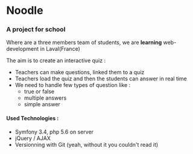 
#  Noodle 

### A project for school 

Where are a three members team of students, we are **learning** web-development in Laval(France)

The aim is to create an interactive quiz :
* Teachers can make questions, linked them to a quiz
* Teachers load the quiz and then the students can answer in real time
* We need to handle few types of question like : 
    * true or false
    * multiple answers 
    * simple answer

#### Used Technologies :
* Symfony 3.4, php 5.6 on server
* jQuery / AJAX
* Versionning with Git (yeah, without it you couldn't read it) 

